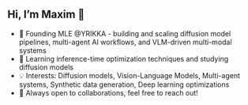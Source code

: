## Hi, I’m Maxim 👋

- 🔭 Founding MLE @YRIKKA - building and scaling diffusion model pipelines, multi-agent AI workflows, and VLM-driven multi-modal systems  
- 🌱 Learning inference-time optimization techniques and studying diffusion models
- 💡 Interests: Diffusion models, Vision-Language Models, Multi-agent systems, Synthetic data generation, Deep learning optimizations
- 🤔 Always open to collaborations, feel free to reach out!
